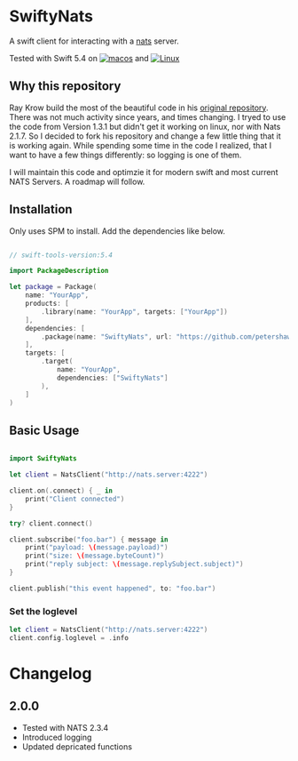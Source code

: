 # SwiftyNats
A swift client for interacting with a [nats](http://nats.io) server.

Tested with Swift 5.4 on [![macos](https://github.com/aus-der-Technik/swifty-nats/actions/workflows/macos.yml/badge.svg?branch=main)](https://github.com/aus-der-Technik/swifty-nats/actions/workflows/macos.yml) and [![Linux](https://github.com/aus-der-Technik/swifty-nats/actions/workflows/linux.yml/badge.svg?branch=main)](https://github.com/aus-der-Technik/swifty-nats/actions/workflows/linux.yml)

## Why this repository 
Ray Krow build the most of the  beautiful code in his [original repository](https://github.com/rayepps/swifty-nats). There was not much activity since years, and times changing. I tryed to use the code from Version 1.3.1 but didn't get it working on linux, nor with Nats 2.1.7. So I decided to fork his repository and change a few little thing that it is working again. While spending some time in the code I realized, that I want to have a few things differently: so logging is one of them. 

I will maintain this code and optimzie it for modern swift and most current NATS Servers. A roadmap will follow. 


## Installation
Only uses SPM to install. Add the dependencies like below.

```swift

// swift-tools-version:5.4

import PackageDescription

let package = Package(
    name: "YourApp",
    products: [
        .library(name: "YourApp", targets: ["YourApp"])
    ],
    dependencies: [
        .package(name: "SwiftyNats", url: "https://github.com/petershaw/swifty-nats.git", from: "2.0.0")
    ],
    targets: [
        .target(
            name: "YourApp",
            dependencies: ["SwiftyNats"]
        ),
    ]
)

```

## Basic Usage
```swift

import SwiftyNats

let client = NatsClient("http://nats.server:4222")

client.on(.connect) { _ in
    print("Client connected")
}

try? client.connect()

client.subscribe("foo.bar") { message in
    print("payload: \(message.payload)")
    print("size: \(message.byteCount)")
    print("reply subject: \(message.replySubject.subject)")
}

client.publish("this event happened", to: "foo.bar")

```

### Set the loglevel

```swift
let client = NatsClient("http://nats.server:4222")
client.config.loglevel = .info
```

# Changelog

## 2.0.0 
- Tested with NATS 2.3.4
- Introduced logging
- Updated depricated functions  
